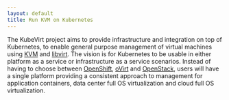```yaml
---
layout: default
title: Run KVM on Kubernetes
---
```


The KubeVirt project aims to provide infrastructure and integration on top of
Kubernetes, to enable general purpose management of virtual machines using
[KVM](https://www.linux-kvm.org) and [libvirt](https://libvirt.org). The vision
is for Kubernetes to be usable in either platform as a service or infrastructure
as a service scenarios. Instead of having to choose between
[OpenShift](https://openshift.com), [oVirt](https://ovirt.org)
and [OpenStack](https://openstack.org), users will have a single platform
providing a consistent approach to management for application containers, data
center full OS virtualization and cloud full OS virtualization.
